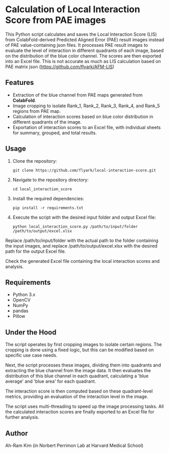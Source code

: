 # Calculation of Local Interaction Score from PAE images

This Python script calculates and saves the Local Interaction Score (LIS) from ColabFold-derived Predicted Aligned Error (PAE) result images instead of PAE value-containing json files. It processes PAE result images to evaluate the level of interaction in different quadrants of each image, based on the distribution of the blue color channel. The scores are then exported into an Excel file. This is not accurate as much as LIS calculation based on PAE matrix json (https://github.com/flyark/AFM-LIS)

## Features

- Extraction of the blue channel from PAE maps generated from **ColabFold**.
- Image cropping to isolate Rank_1, Rank_2, Rank_3, Rank_4, and Rank_5 regions from PAE map.
- Calculation of interaction scores based on blue color distribution in different quadrants of the image.
- Exportation of interaction scores to an Excel file, with individual sheets for summary, grouped, and total results.

## Usage

1. Clone the repository:

   ```shell
   git clone https://github.com/flyark/local-interaction-score.git
   ```
   
2. Navigate to the repository directory:

   ```shell
   cd local_interaction_score
   ```
3. Install the required dependencies:

   ```shell
   pip install -r requirements.txt
   ```
4. Execute the script with the desired input folder and output Excel file:

   ```shell
   python local_interaction_score.py /path/to/input/folder /path/to/output/excel.xlsx
   ```
   
Replace /path/to/input/folder with the actual path to the folder containing the input images, and replace /path/to/output/excel.xlsx with the desired path for the output Excel file.

Check the generated Excel file containing the local interaction scores and analysis.

## Requirements
- Python 3.x
- OpenCV
- NumPy
- pandas
- Pillow

## Under the Hood
The script operates by first cropping images to isolate certain regions. The cropping is done using a fixed logic, but this can be modified based on specific use case needs.

Next, the script processes these images, dividing them into quadrants and extracting the blue channel from the image data. It then evaluates the distribution of this blue channel in each quadrant, calculating a 'blue average' and 'blue area' for each quadrant.

The interaction score is then computed based on these quadrant-level metrics, providing an evaluation of the interaction level in the image.

The script uses multi-threading to speed up the image processing tasks. All the calculated interaction scores are finally exported to an Excel file for further analysis.

## Author
Ah-Ram Kim (in Norbert Perrimon Lab at Harvard Medical School)
